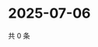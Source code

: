 # 2025-07-06

共 0 条

<!-- BEGIN ZHIHUQUESTIONS -->
<!-- 最后更新时间 Sun Jul 06 2025 02:14:08 GMT+0800 (China Standard Time) -->

<!-- END ZHIHUQUESTIONS -->

